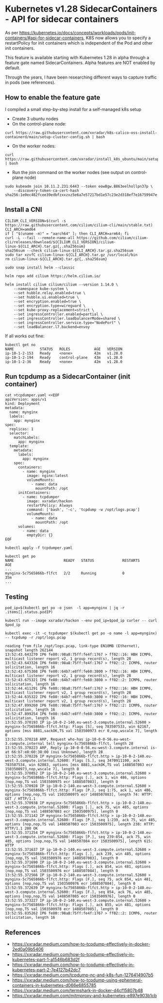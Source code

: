 # Kubernetes v1.28 SidecarContainers - API for sidecar containers
As per https://kubernetes.io/docs/concepts/workloads/pods/init-containers/#api-for-sidecar-containers, K8S now allows you to 
specify a restartPolicy for init containers which is independent of the Pod and other init containers.

This feature is available starting with Kubernetes 1.28 in alpha through a feature gate named SidecarContainers.
Alpha features are NOT enabled by default.

Through the years, I have been researching different ways to capture traffic in pods (see references).

## How to enable the feature gate
I compiled a small step-by-step install for a self-managed k8s setup
- Create 3 ubuntu nodes
- On the control-plane node:
```
curl https://raw.githubusercontent.com/xxradar/k8s-calico-oss-install-containerd/main/setup-cluster-config.sh | bash
```
- On the worker nodes:
```
curl https://raw.githubusercontent.com/xxradar/install_k8s_ubuntu/main/setup_node_latest.sh | bash
```
- Run the join command on the worker nodes (see output on control-plane node)
```
sudo kubeadm join 10.11.2.231:6443 --token eow8gw.8863eelhollpn37p \
    --discovery-token-ca-cert-hash sha256:1e0ec482fcee39edbfzxxzxz5e6a7e57217bd1e57c23e2d318ef7e16759947e
```
## Install a CNI
```
CILIUM_CLI_VERSION=$(curl -s https://raw.githubusercontent.com/cilium/cilium-cli/main/stable.txt)
CLI_ARCH=amd64
if [ "$(uname -m)" = "aarch64" ]; then CLI_ARCH=arm64; fi
curl -L --fail --remote-name-all https://github.com/cilium/cilium-cli/releases/download/${CILIUM_CLI_VERSION}/cilium-linux-${CLI_ARCH}.tar.gz{,.sha256sum}
sha256sum --check cilium-linux-${CLI_ARCH}.tar.gz.sha256sum
sudo tar xzvfC cilium-linux-${CLI_ARCH}.tar.gz /usr/local/bin
rm cilium-linux-${CLI_ARCH}.tar.gz{,.sha256sum}
```
```
sudo snap install helm --classic

helm repo add cilium https://helm.cilium.io/

helm install cilium cilium/cilium --version 1.14.0 \
    --namespace kube-system \
    --set hubble.relay.enabled=true \
    --set hubble.ui.enabled=true \
    --set encryption.enabled=true \
    --set encryption.type=wireguard \
    --set kube-proxy-replacement=strict \
    --set ingressController.enabled=partial \
    --set ingressController.loadbalancerMode=shared \
    --set ingressController.service.type="NodePort" \
    --set loadBalancer.l7.backend=envoy
```
If all works out fine:
```
kubectl get no
NAME            STATUS   ROLES           AGE   VERSION
ip-10-1-2-153   Ready    <none>          42m   v1.28.0
ip-10-1-2-194   Ready    control-plane   43m   v1.28.0
ip-10-1-2-36    Ready    <none>          42m   v1.28.0
```
## Run tcpdump as a SidecarContainer (init container)
```
cat >tcpdumper.yaml <<EOF
apiVersion: apps/v1
kind: Deployment
metadata:
  name: mynginx
  labels:
    app: mynginx
spec:
  replicas: 1
  selector:
    matchLabels:
      app: mynginx
  template:
    metadata:
      labels:
        app: mynginx
    spec:
      containers:
        - name: mynginx
          image: nginx:latest
          volumeMounts:
            - name: data
              mountPath: /opt
      initContainers:
        - name: tcpdumper
          image: xxradar/hackon
          restartPolicy: Always
          command: ['bash', '-c', 'tcpdump -w /opt/logs.pcap']
          volumeMounts:
            - name: data
              mountPath: /opt
      volumes:
        - name: data
          emptyDir: {}
EOF
```
```
kubectl apply -f tcpdumper.yaml
```
```
kubectl get po
NAME                       READY   STATUS             RESTARTS      AGE
...
mynginx-5c7565866b-flfct   2/2     Running            0             35m
...
```
## Testing
```
pod_ip=$(kubectl get po -o json  -l app=mynginx | jq -r .items[].status.podIP)
```
```
kubectl run --image xxradar/hackon --env pod_ip=$pod_ip curler -- curl $pod_ip
```
```
kubectl exec -it -c tcpdumper $(kubectl get po -o name -l app=mynginx) -- tcpdump -r /opt/logs.pcap
```
```
reading from file /opt/logs.pcap, link-type EN10MB (Ethernet), snapshot length 262144
13:52:43.643270 IP6 fe80::98a8:75ff:fe4f:1767 > ff02::16: HBH ICMP6, multicast listener report v2, 1 group record(s), length 28
13:52:43.643326 IP6 fe80::98a8:75ff:fe4f:1767 > ff02::2: ICMP6, router solicitation, length 16
13:52:43.675308 IP6 fe80::64b7:e8ff:fe60:3800 > ff02::16: HBH ICMP6, multicast listener report v2, 1 group record(s), length 28
13:52:43.675321 IP6 fe80::64b7:e8ff:fe60:3800 > ff02::2: ICMP6, router solicitation, length 16
13:52:44.411291 IP6 fe80::98a8:75ff:fe4f:1767 > ff02::16: HBH ICMP6, multicast listener report v2, 1 group record(s), length 28
13:52:44.635322 IP6 fe80::64b7:e8ff:fe60:3800 > ff02::16: HBH ICMP6, multicast listener report v2, 1 group record(s), length 28
13:52:47.899260 IP6 fe80::98a8:75ff:fe4f:1767 > ff02::2: ICMP6, router solicitation, length 16
13:52:47.899254 IP6 fe80::64b7:e8ff:fe60:3800 > ff02::2: ICMP6, router solicitation, length 16
13:52:55.370193 IP ip-10-0-2-140.eu-west-3.compute.internal.52600 > mynginx-5c7565866b-flfct.http: Flags [S], seq 783507533, win 62167, options [mss 8881,sackOK,TS val 1503500973 ecr 0,nop,wscale 7], length 0
13:52:55.370218 ARP, Request who-has ip-10-0-0-56.eu-west-3.compute.internal tell mynginx-5c7565866b-flfct, length 28
13:52:55.370223 ARP, Reply ip-10-0-0-56.eu-west-3.compute.internal is-at 66:b7:e8:60:38:00 (oui Unknown), length 28
13:52:55.370226 IP mynginx-5c7565866b-flfct.http > ip-10-0-2-140.eu-west-3.compute.internal.52600: Flags [S.], seq 3470911100, ack 783507534, win 62083, options [mss 8881,sackOK,TS val 1488507083 ecr 1503500973,nop,wscale 7], length 0
13:52:55.370852 IP ip-10-0-2-140.eu-west-3.compute.internal.52600 > mynginx-5c7565866b-flfct.http: Flags [.], ack 1, win 486, options [nop,nop,TS val 1503500975 ecr 1488507083], length 0
13:52:55.370928 IP ip-10-0-2-140.eu-west-3.compute.internal.52600 > mynginx-5c7565866b-flfct.http: Flags [P.], seq 1:75, ack 1, win 486, options [nop,nop,TS val 1503500975 ecr 1488507083], length 74: HTTP: GET / HTTP/1.1
13:52:55.370938 IP mynginx-5c7565866b-flfct.http > ip-10-0-2-140.eu-west-3.compute.internal.52600: Flags [.], ack 75, win 485, options [nop,nop,TS val 1488507083 ecr 1503500975], length 0
13:52:55.371142 IP mynginx-5c7565866b-flfct.http > ip-10-0-2-140.eu-west-3.compute.internal.52600: Flags [P.], seq 1:239, ack 75, win 485, options [nop,nop,TS val 1488507083 ecr 1503500975], length 238: HTTP: HTTP/1.1 200 OK
13:52:55.371254 IP mynginx-5c7565866b-flfct.http > ip-10-0-2-140.eu-west-3.compute.internal.52600: Flags [P.], seq 239:854, ack 75, win 485, options [nop,nop,TS val 1488507084 ecr 1503500975], length 615: HTTP
13:52:55.371637 IP ip-10-0-2-140.eu-west-3.compute.internal.52600 > mynginx-5c7565866b-flfct.http: Flags [.], ack 239, win 485, options [nop,nop,TS val 1503500976 ecr 1488507083], length 0
13:52:55.371690 IP ip-10-0-2-140.eu-west-3.compute.internal.52600 > mynginx-5c7565866b-flfct.http: Flags [.], ack 854, win 481, options [nop,nop,TS val 1503500976 ecr 1488507084], length 0
13:52:55.372566 IP ip-10-0-2-140.eu-west-3.compute.internal.52600 > mynginx-5c7565866b-flfct.http: Flags [F.], seq 75, ack 854, win 481, options [nop,nop,TS val 1503500976 ecr 1488507084], length 0
13:52:55.372639 IP mynginx-5c7565866b-flfct.http > ip-10-0-2-140.eu-west-3.compute.internal.52600: Flags [F.], seq 854, ack 76, win 485, options [nop,nop,TS val 1488507085 ecr 1503500976], length 0
13:52:55.373227 IP ip-10-0-2-140.eu-west-3.compute.internal.52600 > mynginx-5c7565866b-flfct.http: Flags [.], ack 855, win 481, options [nop,nop,TS val 1503500978 ecr 1488507085], length 0
13:52:55.835262 IP6 fe80::98a8:75ff:fe4f:1767 > ff02::2: ICMP6, router solicitation, length 16
```
## References
- https://xxradar.medium.com/how-to-tcpdump-effectively-in-docker-2ed0a09b5406
- https://xxradar.medium.com/how-to-tcpdump-effectively-in-kubernetes-part-1-a1546b683d2f
- https://xxradar.medium.com/how-to-tcpdump-effectively-in-kubernetes-part-2-7e4127b42dc7
- https://xxradar.medium.com/tcpdump-nc-and-k8s-fun-1276414907b5
- https://xxradar.medium.com/how-to-tcpdump-using-ephemeral-containers-in-kubernetes-d066e6855785
- https://xxradar.medium.com/termshark-in-docker-d4cf15807b48
- https://xxradar.medium.com/mitmproxy-and-kubernetes-e897e903b1cb

